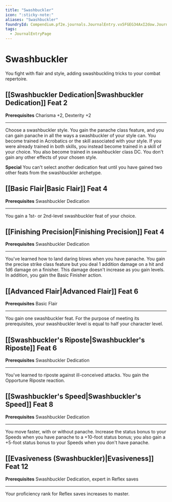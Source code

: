 ```yaml
---
title: "Swashbuckler"
icon: ":sticky-note:"
aliases: "Swashbuckler"
foundryId: Compendium.pf2e.journals.JournalEntry.vx5FGEG34AxI2dow.JournalEntryPage.k9Ebp52kt0ZLHtMl
tags:
  - JournalEntryPage
---
```


# Swashbuckler
You fight with flair and style, adding swashbuckling tricks to your combat repertoire.

## [[Swashbuckler Dedication|Swashbuckler Dedication]] Feat 2

**Prerequisites** Charisma +2, Dexterity +2

* * *

Choose a swashbuckler style. You gain the panache class feature, and you can gain panache in all the ways a swashbuckler of your style can. You become trained in Acrobatics or the skill associated with your style. If you were already trained in both skills, you instead become trained in a skill of your choice. You also become trained in swashbuckler class DC. You don't gain any other effects of your chosen style.

**Special** You can't select another dedication feat until you have gained two other feats from the swashbuckler archetype.

## [[Basic Flair|Basic Flair]] Feat 4

**Prerequisites** Swashbuckler Dedication

* * *

You gain a 1st- or 2nd-level swashbuckler feat of your choice.

## [[Finishing Precision|Finishing Precision]] Feat 4

**Prerequisites** Swashbuckler Dedication

* * *

You've learned how to land daring blows when you have panache. You gain the precise strike class feature but you deal 1 addition damage on a hit and 1d6 damage on a finisher. This damage doesn't increase as you gain levels. In addition, you gain the Basic Finisher action.

## [[Advanced Flair|Advanced Flair]] Feat 6

**Prerequisites** Basic Flair

* * *

You gain one swashbuckler feat. For the purpose of meeting its prerequisites, your swashbuckler level is equal to half your character level.

## [[Swashbuckler's Riposte|Swashbuckler's Riposte]] Feat 6

**Prerequisites** Swashbuckler Dedication

* * *

You've learned to riposte against ill-conceived attacks. You gain the Opportune Riposte reaction.

## [[Swashbuckler's Speed|Swashbuckler's Speed]] Feat 8

**Prerequisites** Swashbuckler Dedication

* * *

You move faster, with or without panache. Increase the status bonus to your Speeds when you have panache to a +10-foot status bonus; you also gain a +5-foot status bonus to your Speeds when you don't have panache.

## [[Evasiveness (Swashbuckler)|Evasiveness]] Feat 12

**Prerequisites** Swashbuckler Dedication, expert in Reflex saves

* * *

Your proficiency rank for Reflex saves increases to master.